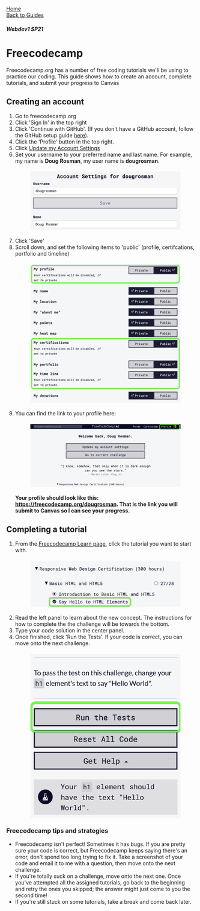 <style>
  img { display: block; max-width: 400px; margin: 20px auto; }
</style>

<a href="..">Home</a><br>
<a href="guides">Back to Guides</a>

##### Webdev1 SP21


# Freecodecamp
Freecodecamp.org has a number of free coding tutorials we'll be using to practice our coding. This guide shows how to create an account, complete tutorials, and submit your progress to Canvas

## Creating an account
1. Go to freecodecamp.org
2. Click 'Sign In' in the top right
3. Click 'Continue with GitHub'. (If you don't have a GitHub account, follow the GitHub setup guide [here](github.md)).
4. Click the 'Profile' button in the top right.
5. Click [Update my Account Settings](https://www.freecodecamp.org/settings)
6. Set your username to your preferred name and last name. For example, my name is **Doug Rosman**, my user name is **dougrosman**.
![Freecodecamp username](images/fcc-username.png)
7. Click 'Save'
8. Scroll down, and set the following items to 'public' (profile, certifcations, portfolio and timeline)
![Freecodecamp privacy settings](images/fcc-privacy.png)
9. You can find the link to your profile here:
![Freecodecamp profile link](images/fcc-profile.png)
**Your profile should look like this: https://freecodecamp.org/dougrosman. That is the link you will submit to Canvas so I can see your progress.**


## Completing a tutorial

1. From the [Freecodecamp Learn page](https://www.freecodecamp.org/learn), click the tutorial you want to start with.
![Freecodecamp tutorial link](images/fcc-tutorial-link.png)
2. Read the left panel to learn about the new concept. The instructions for how to complete the the challenge will be towards the bottom.
3. Type your code solution in the center panel.
4. Once finished, click 'Run the Tests'. If your code is correct, you can move onto the next challenge.
![Freecodecamp run the test](images/fcc-run-the-tests.png)

### Freecodecamp tips and strategies

* Freecodecamp isn't perfect! Sometimes it has bugs. If you are pretty sure your code is correct, but Freecodecamp keeps saying there's an error, don't spend too long trying to fix it. Take a screenshot of your code and email it to me with a question, then move onto the next challenge.
* If you're totally suck on a challenge, move onto the next one. Once you've attempted all the assigned tutorials, go back to the beginning and retry the ones you skipped; the answer might just come to you the second time!
* If you're still stuck on some tutorials, take a break and come back later.


